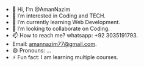 - 👋 Hi, I’m @AmanNazim
- 👀 I’m interested in Coding and TECH.
- 🌱 I’m currently learning Web Development.
- 💞️ I’m looking to collaborate on Coding.
- 📫 How to reach me? whatsapp: +92 3035191793.
- Email: amannazim77@gmail.com.
- 😄 Pronouns: ...
- ⚡ Fun fact: I am learning multiple courses.

<!---
AmanNazim/AmanNazim is a ✨ special ✨ repository because its `README.md` (this file) appears on your GitHub profile.
You can click the Preview link to take a look at your changes.
--->
